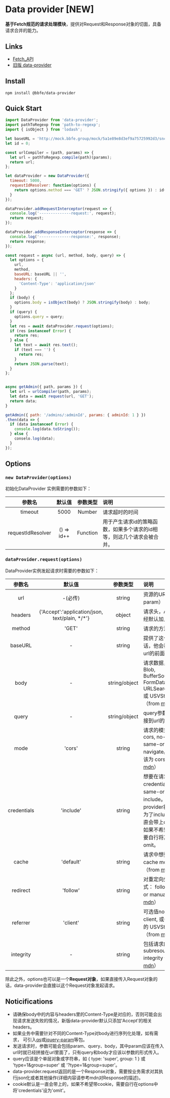 # Data provider [NEW]

**基于Fetch规范的请求处理模块**，提供对Request和Response对象的切面，具备请求合并的能力。

## Links
- [Fetch_API](https://developer.mozilla.org/zh-CN/docs/Web/API/Fetch_API)
- [旧版 data-provider](https://github.com/g-bbfe/data-provider/tree/legacy) 

## Install

```shell
npm install @bbfe/data-provider
```

## Quick Start

```javascript
import DataProvider from 'data-provider';
import pathToRegexp from 'path-to-regexp';
import { isObject } from 'lodash';

let baseURL = 'http://mock.bbfe.group/mock/5a1e89e8d3ef9a75725992d3/snc/api/v1';
let id = 0;

const urlCompiler = (path, params) => {
  let url = pathToRegexp.compile(path)(params);
  return url;
};

let dataProvider = new DataProvider({
  timeout: 5000,
  requestIdResolver: function(options) {
    return options.method === 'GET' ? JSON.stringify({ options }) : id++;
  }
});

dataProvider.addRequestInterceptor(request => {
  console.log('--------------request:', request);
  return request;
});

dataProvider.addResponseInterceptor(response => {
  console.log('--------------response:', response);
  return response;
});

const request = async (url, method, body, query) => {
  let options = {
    url,
    method,
    baseURL: baseURL || '',
    headers: {
      'Content-Type': 'application/json'
    }
  };
  if (body) {
    options.body = isObject(body) ? JSON.stringify(body) : body;
  }
  if (query) {
    options.query = query;
  }
  let res = await dataProvider.request(options);
  if (res instanceof Error) {
    return res;
  } else {
    let text = await res.text();
    if (text === '') {
      return res;
    }
    return JSON.parse(text);
  }
};


async getAdmin({ path, params }) {
  let url = urlCompiler(path, params);
  let data = await request(url, 'GET');
  return data;
}

getAdmin({ path: '/admins/:adminId', params: { adminId: 1 } })
.then(data => {
  if (data instanceof Error) {
    console.log(data.toString());
  } else {
    conselo.log(data);
  }
});

```

## Options 

### `new DataProvider(options)`

初始化DataProvider 实例需要的参数如下：

| 参数名 | 默认值 | 参数类型 | 说明 |
| :--: | :--: | :--: | :------ |
|timeout|5000|Number|请求超时的时间|
|requestIdResolver|() => id++|Function|用于产生请求id的策略函数，如果多个请求的id相等，则这几个请求会被合并。|

### `dataProvider.request(options)`

DataProvider实例发起请求时需要的参数如下：

|参数名|默认值|参数类型|说明|
| :--: | :--: | :--: | :------ |
|url|-(必传)|string|资源的URL（包含param） |
|headers|{'Accept':'application/json, text/plain, \*/*'}|object|请求头，Accept已经默认加上了。|
|method|'GET'|string|请求的方法|
|baseURL|-|string|提供了这个参数的话，他会被拼接到url的前面|
|body|-|string/object|请求数据，可以是Blob, BufferSource, FormData, URLSearchParams, 或 USVString对象（from [mdn](https://developer.mozilla.org/zh-CN/docs/Web/API/Request/Request)）|
|query|-|string/object|query参数，会被拼接到url的后面|
|mode|'cors'|string|请求的模式, 比如 cors, no-cors, same-origin, 或 navigate。默认值应该为 cors。（from [mdn](https://developer.mozilla.org/zh-CN/docs/Web/API/Request/Request)）|
|credentials|'include'|string|想要在请求中使用的credentials：: omit, same-origin, 或 include。data-provider将其默认设为了include，即一直会带上cookie。如果不希望这样，需要自行将其设为omit。|
|cache|'default'|string|请求中想要使用的cache mode。（from [mdn](https://developer.mozilla.org/zh-CN/docs/Web/API/Request/Request)）|
|redirect|'follow'|string|对重定向处理的模式： follow, error, or manual。（from [mdn](https://developer.mozilla.org/zh-CN/docs/Web/API/Request/Request)）|
|referrer|'client'|string|可选值no-referrer, client, 或一个 URL的 USVString 。（from [mdn](https://developer.mozilla.org/zh-CN/docs/Web/API/Request/Request)）|
integrity|-|string|包括请求的 subresource integrity 值（from [mdn](https://developer.mozilla.org/zh-CN/docs/Web/API/Request/Request)）

除此之外，options也可以是一个**Request对象**，如果直接传入Request对象的话，data-provider会直接以这个Request对象发起请求。

## Noticifications
* 请确保body中的内容与headers里的Content-Type是对应的，否则可能会出现请求发送失败的情况，新版data-provider默认只添加'Accept'的相关headers。
* 如果业务中需要针对不同的Content-Type对body进行序列化处理，如有需求， 可引入[qs](https://www.npmjs.com/package/qs)或[jquery-param](https://www.npmjs.com/package/jquery-param)等包。
* 发送请求时，参数可能会包括param、query、body，其中param应该在传入url时就已经拼接在url里面了，只有query和body才应该以参数的形式传入。
* query应该是个单层对象或字符串，如 { type: 'super', group: 1 } 或 'type=1&group=super' 或 '?type=1&group=super'。
* data-provider.request返回的是一个Response对象，需要按业务需求对其执行json化或者其他操作(详细内容请参考mdn对Response的描述)。
* cookie默认是一直会带上的，如果不希望带cookie，需要自行在options中将'credentials'设为'omit'。




